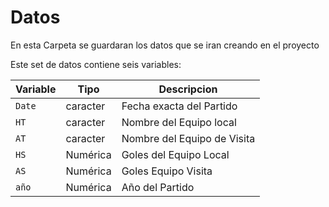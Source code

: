 # Datos

En esta Carpeta se guardaran los datos que se iran creando en el proyecto

Este set de datos contiene seis variables:

| Variable | Tipo     | Descripcion                 |
|----------|----------|-----------------------------|
| `Date`   | caracter | Fecha exacta del Partido    |
| `HT`     | caracter | Nombre del Equipo local     |
| `AT`     | caracter | Nombre del Equipo de Visita |
| `HS`     | Numérica | Goles del Equipo Local      |
| `AS`     | Numérica | Goles Equipo Visita         |
| `año`    | Numérica | Año del Partido             |
